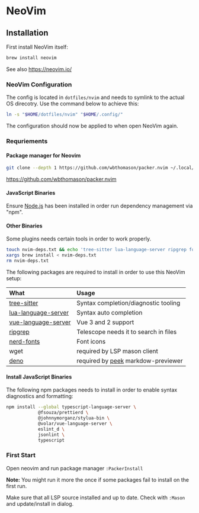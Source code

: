 # NeoVim

## Installation

First install NeoVim itself:

```sh
brew install neovim
```

See also <https://neovim.io/>

### NeoVim Configuration

The config is located in `dotfiles/nvim` and needs to symlink to the actual
OS direcotry.
Use the command below to achieve this:

```sh
ln -s "$HOME/dotfiles/nvim" "$HOME/.config/"
```

The configuration should now be applied to when open NeoVim again.

### Requriements

#### Package manager for Neovim

```sh
git clone --depth 1 https://github.com/wbthomason/packer.nvim ~/.local/share/nvim/site/pack/packer/start/packer.nvim
```

<https://github.com/wbthomason/packer.nvim>

#### JavaScript Binaries

Ensure [Node.js] has been installed in order run dependency management via
"npm".

[node.js]: https://nodejs.org

#### Other Binaries

Some plugins needs certain tools in order to work properly.

```sh
touch nvim-deps.txt && echo 'tree-sitter lua-language-server ripgrep font-hack-nerd-font wget' >> nvim-deps.txt
xargs brew install < nvim-deps.txt
rm nvim-deps.txt
```

The following packages are required to install in order to use this NeoVim setup:

| What                  | Usage                                 |
| :-------------------- | :------------------------------------ |
| [tree-sitter]         | Syntax completion/diagnostic tooling  |
| [lua-language-server] | Syntax auto completion                |
| [vue-language-server] | Vue 3 and 2 support                   |
| [ripgrep]             | Telescope needs it to search in files |
| [nerd-fonts]          | Font icons                            |
| wget                  | required by LSP mason client          |
| [deno]                | required by [peek] markdow-previewer  |

[deno]: https://deno.land/
[lua-language-server]: https://github.com/sumneko/lua-language-server
[nerd-fonts]: https://github.com/ryanoasis/nerd-fonts
[peek]: https://github.com/toppair/peek.nvim
[ripgrep]: https://github.com/BurntSushi/ripgrep#installation
[tree-sitter]: https://github.com/tree-sitter/tree-sitter
[vue-language-server]: https://github.com/neovim/nvim-lspconfigblob/master/doc/server_configurations.md#volar

#### Install JavaScript Binaries

The following npm packages needs to install in order to enable syntax
diagnostics and formatting:

```sh
npm install --global typescript-language-server \
            @fsouza/prettierd \
            @johnnymorganz/stylua-bin \
            @volar/vue-language-server \
            eslint_d \
            jsonlint \
            typescript
```

### First Start

Open neovim and run package manager `:PackerInstall`

**Note:** You might run it more the once if some packages fail to install on
the first run.

Make sure that all LSP source installed and up to date. Check with `:Mason` and update/install in dialog.
